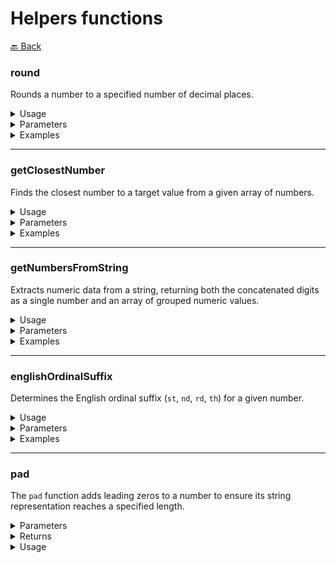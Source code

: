 # Helpers functions

[🔙 Back](../../README.md)

### round

Rounds a number to a specified number of decimal places.

<details>

<summary>Usage</summary>

The `round` function provides precise rounding to a given number of decimal places using exponential notation. It ensures consistent behavior across various numeric edge cases.

```ts
import { round } from '@alessiofrittoli/math-utils'
// or
import { round } from '@alessiofrittoli/math-utils/helpers'

// Round a number to no decimal places
round( 5.678 ) 
// Output: 6

// Round a number to 2 decimal places
round( 5.678, 2 )
// Output: 5.68
```

</details>

<details>

<summary>Parameters</summary>

`number`\
Type: `number`\
The numeric value to round.

Must be a finite number.

---

`places` (optional)\
Type: `number`\
The number of decimal places to retain. Defaults to 0 (no decimal places).

`Returns`\
Type: `number`\
The rounded numeric value.

</details>

<details>

<summary>Examples</summary>

###### Round to No Decimal Places (Default)

```ts
round( 4.20 )
// Output: 4
round( 4.56 )
// Output: 5
```

###### Round to Specific Decimal Places

```ts
round( 4.19789, 2 )
// Output: 4.20
```

###### Round Negative Numbers

```ts
round( -3.14159, 3 )
// Output: -3.142
```

###### Round Large Numbers

```ts
round( 123456.789, 1 )
// Output: 123456.8
```

</details>

---

### getClosestNumber

Finds the closest number to a target value from a given array of numbers.

<details>

<summary>Usage</summary>

The `getClosestNumber` function iterates through an array of numbers to find the one closest to a specified target value.\
This can be useful in scenarios such as snapping to a predefined set of values or approximating a match.

```ts
import { getClosestNumber } from '@alessiofrittoli/math-utils'
// or
import { getClosestNumber } from '@alessiofrittoli/math-utils/helpers'

// Find the closest number
getClosestNumber( [ 1, 5, 10, 20 ], 7 ) 
// Output: 5
```

</details>

<details>

<summary>Parameters</summary>

`haystack`\
Type: `number[]`\
An array of numbers to search through.

Can be empty, in which case the function defaults to returning 0.\
If all elements are invalid or missing, it returns 0.

`needle`\
Type: `number`\
The target number to find the closest match for.

Must be a finite number.

`Returns`\
Type: `number`\
The number from the array that is closest to the target value (needle).

`Errors`
This function does not throw errors for invalid inputs like an empty array; it gracefully returns 0 by default.\
However, it expects both haystack and needle to be valid numeric types.

</details>

<details>

<summary>Examples</summary>

###### Basic Usage

```ts
getClosestNumber( [ 1, 5, 10, 20 ], 7 )
// Output: 5
```

###### Exact Match

```ts
getClosestNumber( [ 3, 7, 15 ], 7 )
// Output: 7
```

###### Empty Array

```ts
getClosestNumber( [], 10 )
// Output: 0
```

###### Negative Numbers

```ts
getClosestNumber( [ -10, -5, 0, 5 ], -7 )
// Output: -5
```

###### Equidistant Numbers

When the target number (`needle`) is equidistant from multiple numbers in the array (`haystack`), the "true" closest number could philosophically be considered _both_ or an _indeterminate state_. However, for practical and technical reasons, this function will return the first closest number found in the array.

```ts
getClosestNumber( [ -1, 1 ], 0 )
// Output: -1
// Explanation: Both -1 and 1 are equidistant from 0, but -1 is returned because it appears first in the array.

getClosestNumber( [ 1, -1 ], 0 )
// Output: 1
// Explanation: Both 1 and -1 are equidistant from 0, but 1 is returned because it appears first in the array.

```

</details>

---

### getNumbersFromString

Extracts numeric data from a string, returning both the concatenated digits as a single number and an array of grouped numeric values.

<details>

<summary>Usage</summary>

The `getNumbersFromString` function identifies sequences of digits in a string, concatenates them into a single numeric value, and returns an array of grouped numbers.\
This is particularly useful when dealing with mixed strings that contain numeric data.

```ts
import { getNumbersFromString } from '@alessiofrittoli/math-utils'
// or
import { getNumbersFromString } from '@alessiofrittoli/math-utils/helpers'

// Extract numbers from a string
getNumbersFromString( 'abc123def456ghi78' )
// Output: [ 12345678, [ 123, 456, 78 ] ]
```

</details>

<details>

<summary>Parameters</summary>

`string`\
Type: `string`\
The input string to process.

May contain any combination of letters, digits, symbols, or whitespace.\
If no digits are found, the function returns null for both elements of the tuple.

`Returns`\
Type: `readonly [number | null, number[] | null]`\
A tuple containing:

`number | null`: A single concatenated number from all digit groups, or null if no digits are found.\
`number[] | null`: An array of grouped numbers, or null if no digits are found.

</details>

<details>

<summary>Examples</summary>

###### Basic Extraction

```ts
getNumbersFromString( 'abc123xyz456' )
// Output: [ 123456, [ 123, 456 ] ]
```

###### No Digits in String

```ts
getNumbersFromString( 'Hello World!' )
// Output: [ null, null ]
```

###### Single Number in String

```ts
getNumbersFromString( 'Price: 99€' )
// Output: [ 99, [ 99 ] ]
```

###### Empty String

```ts
getNumbersFromString( '' )
// Output: [ null, null ]
```

###### Complex String with Symbols

```ts
getNumbersFromString( 'Order #123-456. Delivery in 7 days.' )
// Output: [ 1234567, [ 123, 456, 7 ] ]
```

</details>

---

### englishOrdinalSuffix

Determines the English ordinal suffix (`st`, `nd`, `rd`, `th`) for a given number.

<details>

<summary>Usage</summary>

The `englishOrdinalSuffix` function helps format numbers with the appropriate English ordinal suffix.\
This is commonly used in dates, rankings, and other ordered lists.

```ts
import { englishOrdinalSuffix } from '@alessiofrittoli/math-utils'
// or
import { englishOrdinalSuffix } from '@alessiofrittoli/math-utils/helpers'

// Get ordinal suffixes
englishOrdinalSuffix( 1 )	// Output: 'st'
englishOrdinalSuffix( 22 )	// Output: 'nd'
englishOrdinalSuffix( 33 )	// Output: 'rd'
englishOrdinalSuffix( 44 )	// Output: 'th'
```

</details>

<details>

<summary>Parameters</summary>

`number`\
Type: `number`\
The number for which to retrieve the ordinal suffix.

Should be a positive integer.
The function correctly handles special cases like 11, 12, and 13.

`Returns`\
Type: `string`\
The English ordinal suffix for the given number ('st', 'nd', 'rd', or 'th').

</details>

<details>

<summary>Examples</summary>

###### Basic Usage

```ts
englishOrdinalSuffix( 1 )	// Output: 'st'
englishOrdinalSuffix( 2 )	// Output: 'nd'
englishOrdinalSuffix( 3 )	// Output: 'rd'
englishOrdinalSuffix( 4 )	// Output: 'th'
```

###### Special Cases

```ts
englishOrdinalSuffix( 11 )	// Output: 'th'
englishOrdinalSuffix( 12 )	// Output: 'th'
englishOrdinalSuffix( 13 )	// Output: 'th'
```

###### Larger Numbers

```ts
englishOrdinalSuffix( 101 )	// Output: 'st'
englishOrdinalSuffix( 112 )	// Output: 'th'
englishOrdinalSuffix( 122 )	// Output: 'nd'
englishOrdinalSuffix( 123 )	// Output: 'rd'
```

</details>

---

### pad

The `pad` function adds leading zeros to a number to ensure its string representation reaches a specified length.

<details>

<summary>Parameters</summary>

| Parameter | Type     | Description                                               |
|-----------|----------|-----------------------------------------------------------|
| `number`  | `number` | The number to be padded with leading zeros.               |
| `length`  | `number` | The minimum length of the resulting string after padding. |

</details>

<details>

<summary>Returns</summary>

Type: `string`

A string representation of the input number, padded with leading zeros if its length is less than the specified length.

</details>

<details>

<summary>Usage</summary>

###### Padding a Short Number

```ts
import { pad } from '@alessiofrittoli/math-utils'
// or
import { pad } from '@alessiofrittoli/math-utils/helpers'

console.log( pad( 5, 3 ) )
// Outputs: "005"
```

###### No Padding Needed

```ts
import { pad } from '@alessiofrittoli/math-utils'
// or
import { pad } from '@alessiofrittoli/math-utils/helpers'

console.log( pad( 123, 3 ) ) 
// Outputs: "123"
```

###### Larger Numbers

```ts
import { pad } from '@alessiofrittoli/math-utils'
// or
import { pad } from '@alessiofrittoli/math-utils/helpers'

console.log( pad( 42, 5 ) ) 
// Outputs: "00042"
```

</details>